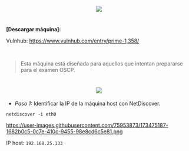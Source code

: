 <p align="center">
  <a href="https://github.com/DenverCoder1/readme-typing-svg"><img src="https://readme-typing-svg.herokuapp.com?size=50&color=FF0000&width=200&height=70&lines=Prime_1"></a>
</p>

<h1 align="center"></h1>

**[Descargar máquina]:**

Vulnhub: https://www.vulnhub.com/entry/prime-1,358/

</br>

> Esta máquina está diseñada para aquellos que intentan prepararse para el examen OSCP. 

<h1 align="center"><img src="https://user-images.githubusercontent.com/75953873/173474426-a673d820-8b68-40c9-89f6-4686e436978f.png"></h1>

- *Paso 1:* Identificar la IP de la máquina host con NetDiscover. 
```
netdiscover -i eth0
```
https://user-images.githubusercontent.com/75953873/173475187-1682b0c5-0c7e-410c-9455-98e8cd6c5e81.png

IP host: `192.168.25.133`
